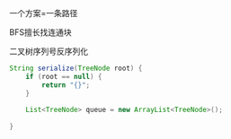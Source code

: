 



一个方案=一条路径



BFS擅长找连通块





二叉树序列号反序列化

```java
String serialize(TreeNode root) {
    if (root == null) {
        return "{}";
    }
    
    List<TreeNode> queue = new ArrayList<TreeNode>();
    
}
```

